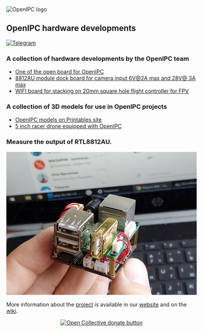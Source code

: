 ![OpenIPC logo][logo]

## OpenIPC hardware developments 

[![Telegram](https://openipc.org/images/telegram_button.svg)][telegram]

### A collection of hardware developments by the OpenIPC team

- [One of the open board for OpenIPC](board_hi3516ev200)
- [8812AU module dock board for camera,input 6V@2A max and 28V@ 3A max](/module_38x38_r8812au_6v2a)
- [WIFI board for stacking on 20mm square hole flight controller for FPV](WIFI-BOARD)

### A collection of 3D models for use in OpenIPC projects

- [OpenIPC models on Printables site](https://www.printables.com/search/models?q=tag:openipc)
- [5 inch racer drone equipped with OpenIPC](OpenIPC-5inchRacer)

### Measure the output of RTL8812AU.

  
![start](photo_2020-09-03_15-48-08.jpg)

More information about the [project][project] is available in our [website][website]
and on the [wiki][wiki].

<p align="center">
<a href="https://opencollective.com/openipc/contribute/backer-14335/checkout" target="_blank"><img src="https://opencollective.com/webpack/donate/button@2x.png?color=blue" width="250" alt="Open Collective donate button"></a>
</p>


[firmware]: https://github.com/openipc/firmware/
[logo]: https://openipc.org/assets/openipc-logo-black.svg
[mit]: https://opensource.org/license/mit/
[opencollective]: https://opencollective.com/openipc
[paypal]: https://www.paypal.com/donate/?hosted_button_id=C6F7UJLA58MBS
[project]: https://github.com/openipc/
[telegram]: https://t.me/OpenIPC
[website]: https://openipc.org/
[wiki]: https://github.com/openipc/wiki/
